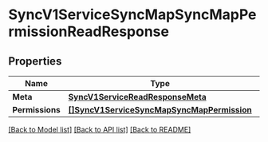 # SyncV1ServiceSyncMapSyncMapPermissionReadResponse

## Properties

Name | Type | Description | Notes
------------ | ------------- | ------------- | -------------
**Meta** | [**SyncV1ServiceReadResponseMeta**](sync_v1_serviceReadResponse_meta.md) |  | [optional] 
**Permissions** | [**[]SyncV1ServiceSyncMapSyncMapPermission**](sync.v1.service.sync_map.sync_map_permission.md) |  | [optional] 

[[Back to Model list]](../README.md#documentation-for-models) [[Back to API list]](../README.md#documentation-for-api-endpoints) [[Back to README]](../README.md)


